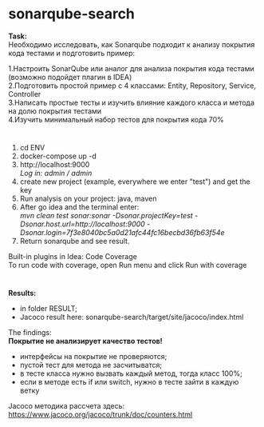 # sonarqube-search

**Task:**  
Необходимо исследовать, как Sonarqube подходит к анализу покрытия кода тестами и подготовить пример:

1.Настроить SonarQube или аналог для анализа покрытия кода тестами (возможно подойдет плагин в IDEA)  
2.Подготовить простой пример с 4 классами: Entity, Repository, Service, Controller  
3.Написать простые тесты и изучить влияние каждого класса и метода на долю покрытия тестами  
4.Изучить минимальный набор тестов для покрытия кода 70%
#

1. cd ENV  
2. docker-compose up -d  
3. http://localhost:9000  
   _Log in: admin / admin_  
4. create new project (example, everywhere we enter "test") and get the key
5. Run analysis on your project: java, maven
6. After go idea and the terminal enter:  
_mvn clean test sonar:sonar -Dsonar.projectKey=test -Dsonar.host.url=http://localhost:9000 -Dsonar.login=7f3e8040bc5a0d21afc44fc16becbd36fb63f54e_
7. Return sonarqube and see result.

Built-in plugins in Idea: Code Coverage  
To run code with coverage, open Run menu and click Run with coverage
#

**Results:**
- in folder RESULT;
- Jacoco result here: sonarqube-search/target/site/jacoco/index.html

The findings:  
**Покрытие не анализирует качество тестов!**

- интерфейсы на покрытие не проверяются;
- пустой тест для метода не засчитыватся;
- в тесте класса нужно вызвать каждый метод, тогда класс 100%;
- если в методе есть if или switch, нужно в тесте зайти в каждую ветку

Jacoco методика рассчета здесь:
https://www.jacoco.org/jacoco/trunk/doc/counters.html

